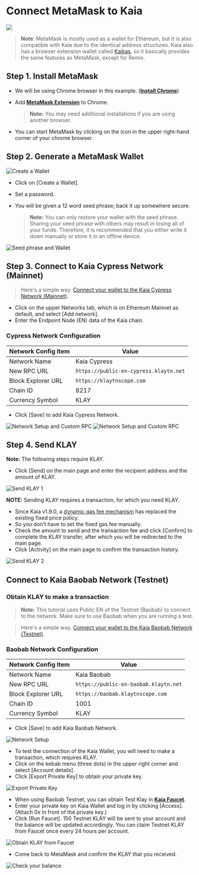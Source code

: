 # Connect MetaMask to Kaia

![](/img/build/tutorials/klaytnXmetamask.png)

> **Note**: MetaMask is mostly used as a wallet for Ethereum, but it is also compatible with Kaia due to the identical address structures. Kaia also has a browser extension wallet called [Kaikas](../tools/wallets/kaikas.md), so it basically provides the same features as MetaMask, except for Remix.

## Step 1. Install MetaMask <a href="#install-metamask" id="install-metamask"></a>

* We will be using Chrome browser in this example. ([**Install Chrome**](https://www.google.com/intl/en_us/chrome/))
*   Add [**MetaMask Extension**](https://chrome.google.com/webstore/detail/metamask/nkbihfbeogaeaoehlefnkodbefgpgknn?hl=en) to Chrome.

    > **Note:** You may need additional installations if you are using another browser.
* You can start MetaMask by clicking on the icon in the upper right-hand corner of your chrome browser.

## Step 2. Generate a MetaMask Wallet <a href="#generate-a-metamask" id="generate-a-metamask"></a>

![Create a Wallet](/img/build/tutorials/new-to-metamask.png)

* Click on \[Create a Wallet].
* Set a password.
*   You will be given a 12 word seed phrase; back it up somewhere secure.

    > **Note:** You can only restore your wallet with the seed phrase. Sharing your seed phrase with others may result in losing all of your funds. Therefore, it is recommended that you either write it down manually or store it in an offline device.

![Seed phrase and Wallet](/img/build/tutorials/metamask-secret-backup.png)

## Step 3. Connect to Kaia Cypress Network (Mainnet) <a href="#connect-to-klaytn-cypress-network-mainnet" id="connect-to-klaytn-cypress-network-mainnet"></a>

> Here's a simple way. [Connect your wallet to the Kaia Cypress Network (Mainnet)](https://chainlist.org/chain/8217).

* Click on the upper Networks tab, which is on Ethereum Mainnet as default, and select \[Add network].
* Enter the Endpoint Node (EN) data of the Kaia chain.

### Cypress Network Configuration
  
| Network Config Item                                              | Value                     |
| ---------------------------------------------------------------- | ------------------------------------------------------- |
| Network Name                     | Kaia Cypress |
|  New RPC URL | ```https://public-en-cypress.klaytn.net```                 |
| Block Explorer URL                       | ```https://klaytnscope.com```                         |
| Chain ID                                              | 8217                     |
| Currency Symbol                                             | KLAY                     |

* Click \[Save] to add Kaia Cypress Network.

![Network Setup and Custom RPC](/img/build/tutorials/metamask-add-cypress-1.png) ![Network Setup and Custom RPC](/img/build/tutorials/metamask-add-cypress-2.png)

## Step 4. Send KLAY <a href="#send-klay" id="send-klay"></a>

**Note:** The following steps require KLAY.

* Click \[Send] on the main page and enter the recipient address and the amount of KLAY.

![Send KLAY 1](/img/build/tutorials/metamask-send-klay-1.png)

**NOTE:** Sending KLAY requires a transaction, for which you need KLAY.

* Since Kaia v1.9.0, a [dynamic gas fee mechanism](https://medium.com/klaytn/dynamic-gas-fee-pricing-mechanism-1dac83d2689) has replaced the existing fixed price policy.
* So you don't have to set the fixed gas fee manually.
* Check the amount to send and the transaction fee and click \[Confirm] to complete the KLAY transfer, after which you will be redirected to the main page.
* Click \[Activity] on the main page to confirm the transaction history.

![Send KLAY 2](/img/build/tutorials/metamask-send-klay-2.png)

## Connect to Kaia Baobab Network (Testnet) <a href="#connect-to-klaytn-baobab-network-testnet" id="connect-to-klaytn-baobab-network-testnet"></a>

### Obtain KLAY to make a transaction

> **Note:** This tutorial uses Public EN of the Testnet (Baobab) to connect to the network. Make sure to use Baobab when you are running a test.

> Here's a simple way. [Connect your wallet to the Kaia Baobab Network (Testnet)](https://chainlist.org/chain/1001).

### Baobab Network Configuration
  
| Network Config Item                                              | Value                     |
| ---------------------------------------------------------------- | ------------------------------------------------------- |
| Network Name                     | Kaia Baobab |
|  New RPC URL | ```https://public-en-baobab.klaytn.net```                 |
| Block Explorer URL                       | ```https://baobab.klaytnscope.com ```                         |
| Chain ID                                              | 1001                     |
| Currency Symbol                                             | KLAY                     |

* Click \[Save] to add Kaia Baobab Network.

![Network Setup](/img/build/tutorials/connect-testnet-1.png)

* To test the connection of the Kaia Wallet, you will need to make a transaction, which requires KLAY.
* Click on the kebab menu (three dots) in the upper right corner and select \[Account details].
* Click \[Export Private Key] to obtain your private key.

![Export Private Key](/img/build/tutorials/connect-testnet-2.png)

* When using Baobab Testnet, you can obtain Test Klay in [**Kaia Faucet**](https://baobab.wallet.klaytn.foundation/access?next=faucet).
* Enter your private key on Kaia Wallet and log in by clicking \[Access]. (Attach 0x in front of the private key.)
* Click \[Run Faucet]. 150 Testnet KLAY will be sent to your account and the balance will be updated accordingly. You can claim Testnet KLAY from Faucet once every 24 hours per account.

![Obtain KLAY from Faucet](/img/build/tutorials/connect-testnet-3.png)

* Come back to MetaMask and confirm the KLAY that you received.

![Check your balance](/img/build/tutorials/connect-testnet-4.png)

